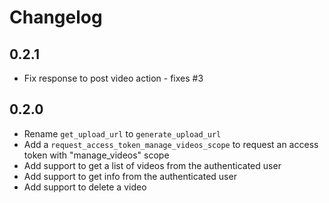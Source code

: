 # Changelog

## 0.2.1

- Fix response to post video action - fixes #3

## 0.2.0

- Rename `get_upload_url` to `generate_upload_url`
- Add a `request_access_token_manage_videos_scope` to request an access token with "manage_videos" scope
- Add support to get a list of videos from the authenticated user
- Add support to get info from the authenticated user
- Add support to delete a video
